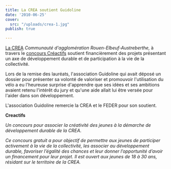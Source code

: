 ```yaml
---
title: La CREA soutient Guidoline
date: '2010-06-25'
cover:
  src: "/uploads/crea-1.jpg"
publish: true

---
```

[La CREA](http://www.la-crea.fr) _Communauté d'agglomération Rouen-Elbeuf-Austreberthe,_ à travers le [concours Créactifs](http://www.la-crea.fr/creactifs-dans-la-crea.html) soutient financièrement des projets présentant un axe de développement durable et de participation à la vie de la collectivité.

Lors de la remise des lauréats, l'association Guidoline qui avait déposé un dossier pour présenter sa volonté de valoriser et promouvoir l'utilisation du vélo a eu l'heureuse surprise d'apprendre que ses idées et ses ambitions avaient retenu l'intérêt du jury et qu'une aide allait lui être versée pour l'aider dans son développement.

L'association Guidoline remercie la CREA et le FEDER pour son soutient.

**Creactifs**

_Un concours pour associer la créativité des jeunes à la démarche de développement durable de la CREA._

_Ce concours gratuit a pour objectif de permettre aux jeunes de participer activement à la vie de la collectivité, les associer au développement durable, favoriser l’égalité des chances et leur donner l’opportunité d’avoir un financement pour leur projet. Il est ouvert aux jeunes de 18 à 30 ans, résidant sur le territoire de la CREA._